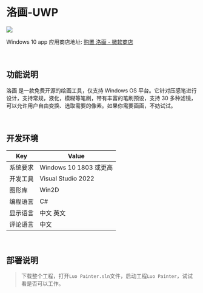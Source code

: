# 洛画-UWP

![](ScreenShot/logo.png)

 
 Windows 10 app 应用商店地址: 
[购置 洛画 - 微软商店](https://apps.microsoft.com/detail/9nwrwgkw5mk3)   


<br/>

## 功能说明

洛画 是一款免费开源的绘画工具，仅支持 Windows OS 平台。它针对压感笔进行设计，支持常规，液化，模糊等笔刷，带有丰富的笔刷预设，支持 30 多种滤镜，可以允许用户自由变换、选取需要的像素。如果你需要画画，不妨试试。


<br/>

## 开发环境

|Key|Value|
|---|---|
|系统要求| Windows 10 1803 或更高|
|开发工具|Visual Studio 2022|
|图形库|Win2D|
|编程语言|C#|
|显示语言|中文 英文|
|评论语言|中文|


<br/>

## 部署说明

> 下载整个工程，打开`Luo Painter.sln`文件，启动工程`Luo Painter`，试试看是否可以工作。